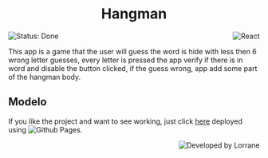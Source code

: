 <!-- <p align=center>
  <img width=300 src="https://github.com/Lorrane/RA/blob/main/images/R%26A_%20facebook-capa.png" alt="Logo RA" />
</p>
-->
<h1 align=center>Hangman</h1>
<p display=inline-block>
    <img alt="Status: Done" src="https://img.shields.io/badge/Status-Done-Success" />
  <img align=right alt="React" src="https://img.shields.io/badge/React-4D4D4D?logo=React&style=for-the-badge&logoColor=blue" />
</p>

This app is a game that the user will guess the word is hide with less then 6 wrong letter guesses, every letter is pressed the app verify if there is in word and disable the button clicked, if the guess wrong, app add some part of the hangman body.

## Modelo 
If you like the project and want to see working, just click <a href="https://lorrane.github.io/RA">here</a> deployed using ![Github Pages](https://img.shields.io/badge/GitHub%20Pages-4D4D4D?logo=github%20pages&style=plastic).

<img align=right alt="Developed by Lorrane" src="https://img.shields.io/badge/Developed%20By-Lorrane-blue?logo=visual%20studio" />

